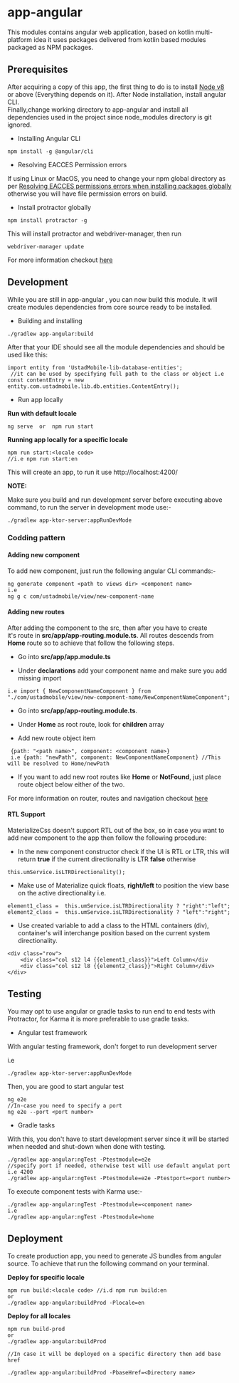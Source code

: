   
# app-angular 
This modules contains angular web application, based on kotlin multi-platform idea it uses packages delivered from kotlin based modules packaged as NPM packages.    
    
## Prerequisites

After acquiring a copy of this app, the first thing to do is to install [Node v8](https://nodejs.org/en/download/)  or above (Everything depends on it). After Node installation, install angular CLI.    
Finally,change working directory to app-angular and install all dependencies used in the project since node_modules directory is git ignored.     
    
* Installing Angular CLI    
  
``` npm install -g @angular/cli ```
* Resolving EACCES Permission errors  
  
If using Linux or MacOS, you need to change your npm global directory as per [Resolving EACCES permissions errors when installing packages globally](https://docs.npmjs.com/resolving-eacces-permissions-errors-when-installing-packages-globally)    
otherwise you will have file permission errors on build.    
  
* Install protractor globally  
  
```npm install protractor -g```

 This will install protractor and webdriver-manager, then run   
 
 ```webdriver-manager update ```
 
For more information checkout [here](http://www.protractortest.org/#/tutorial)  
  
## Development

While you are still in app-angular , you can now build this module. It will create modules dependencies from core source ready to be installed.    
    
* Building and installing

```./gradlew app-angular:build```

After that your IDE should see all the module dependencies and should be used like this: 
 
```
import entity from 'UstadMobile-lib-database-entities';    
 //it can be used by specifying full path to the class or object i.e const contentEntry = new entity.com.ustadmobile.lib.db.entities.ContentEntry();
``` 
 
* Run app locally  
  
**Run with default locale**

```ng serve  or  npm run start```

**Running app locally for a specific locale**

```
npm run start:<locale code>   
//i.e npm run start:en  
```

This will create an app, to run it use http://localhost:4200/   

**NOTE:**  

Make sure you build and run development server before executing above command, to run the server in development mode use:-  
  
```./gradlew app-ktor-server:appRunDevMode```

### Codding pattern  

#### Adding new component

To add new component, just run the following angular CLI commands:-  
  
```
ng generate component <path to views dir> <component name>  
i.e 
ng g c com/ustadmobile/view/new-component-name  
```

#### Adding new routes  
  
After adding the component to the src, then after you have to create   
it's route in **src/app/app-routing.module.ts**. All routes descends from **Home** route so to achieve that follow the following steps.  
  
* Go into **src/app/app.module.ts**

* Under **declarations** add your component name and make sure you add missing import

```
i.e import { NewComponentNameComponent } from "./com/ustadmobile/view/new-component-name/NewComponentNameComponent";  
```

* Go into **src/app/app-routing.module.ts**.  

* Under **Home** as root route, look for **children** array
  
* Add new route object item

```
 {path: "<path name>", component: <component name>}  
 i.e {path: "newPath", component: NewComponentNameComponent} //This will be resolved to Home/newPath
```

* If you want to add new root routes like **Home** or **NotFound**, just place route object below either of the two.  

For more information on router, routes and navigation checkout [here](https://angular.io/guide/router)  



#### RTL Support

MaterializeCss doesn't support RTL out of the box, so in case you want to add new component to the app then follow the following procedure:  

* In the new component constructor check if the UI is RTL or LTR, this will return **true** if the current directionality is LTR **false** otherwise

```this.umService.isLTRDirectionality();```

* Make use of Materialize quick floats, **right/left** to position the view base on the active directionality 
i.e.  

```
element1_class =  this.umService.isLTRDirectionality ? "right":"left";  
element2_class =  this.umService.isLTRDirectionality ? "left":"right";  
```

* Use created variable to add a class to the HTML containers (div), container's will interchange position based on the current system directionality.  

```
<div class="row">
	<div class="col s12 l4 {{element1_class}}">Left Column</div
	<div class="col s12 l8 {{element2_class}}">Right Column</div>
</div>  
```


## Testing 
You may opt to use angular or gradle tasks to run end to end tests  with Protractor,
for Karma it is more preferable to use gradle tasks.  
  
* Angular test framework  
  
With angular testing framework, don't forget to run development server  
  
i.e

```./gradlew app-ktor-server:appRunDevMode```

Then, you are good to start angular test  
  
```
ng e2e
//In-case you need to specify a port  
ng e2e --port <port number>
``` 
 
* Gradle tasks  
  
With this, you don't have to start development server since it will be started when needed and shut-down when done with testing.  
  
    
```
./gradlew app-angular:ngTest -Ptestmodule=e2e   
//specify port if needed, otherwise test will use default angulat port i.e 4200  
./gradlew app-angular:ngTest -Ptestmodule=e2e -Ptestport=<port number>  
```

To execute component tests with Karma use:- 
 
```
./gradlew app-angular:ngTest -Ptestmodule=<component name>   
i.e  
./gradlew app-angular:ngTest -Ptestmodule=home  
```


## Deployment 

To create production app, you need to generate JS bundles from angular source. To achieve that run the following command on your terminal.    
  
**Deploy for specific locale**  
  
```
npm run build:<locale code> //i.d npm run build:en  
or   
./gradlew app-angular:buildProd -Plocale=en  
```

**Deploy for all locales**  

```
npm run build-prod   
or  
./gradlew app-angular:buildProd  
  
//In case it will be deployed on a specific directory then add base href

./gradlew app-angular:buildProd -PbaseHref=<Directory name>  
```
